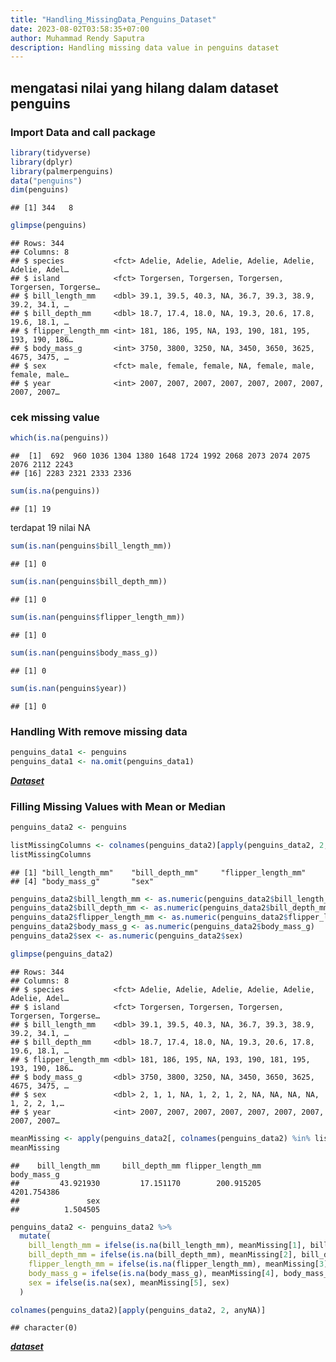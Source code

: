 ```yaml
---
title: "Handling_MissingData_Penguins_Dataset"
date: 2023-08-02T03:58:35+07:00
author: Muhammad Rendy Saputra
description: Handling missing data value in penguins dataset
---
```


## mengatasi nilai yang hilang dalam dataset penguins

### Import Data and call package

``` r
library(tidyverse)
library(dplyr)
library(palmerpenguins)
data("penguins")
dim(penguins)
```

    ## [1] 344   8

``` r
glimpse(penguins)
```

    ## Rows: 344
    ## Columns: 8
    ## $ species           <fct> Adelie, Adelie, Adelie, Adelie, Adelie, Adelie, Adel…
    ## $ island            <fct> Torgersen, Torgersen, Torgersen, Torgersen, Torgerse…
    ## $ bill_length_mm    <dbl> 39.1, 39.5, 40.3, NA, 36.7, 39.3, 38.9, 39.2, 34.1, …
    ## $ bill_depth_mm     <dbl> 18.7, 17.4, 18.0, NA, 19.3, 20.6, 17.8, 19.6, 18.1, …
    ## $ flipper_length_mm <int> 181, 186, 195, NA, 193, 190, 181, 195, 193, 190, 186…
    ## $ body_mass_g       <int> 3750, 3800, 3250, NA, 3450, 3650, 3625, 4675, 3475, …
    ## $ sex               <fct> male, female, female, NA, female, male, female, male…
    ## $ year              <int> 2007, 2007, 2007, 2007, 2007, 2007, 2007, 2007, 2007…

### cek missing value

``` r
which(is.na(penguins))
```

    ##  [1]  692  960 1036 1304 1380 1648 1724 1992 2068 2073 2074 2075 2076 2112 2243
    ## [16] 2283 2321 2333 2336

``` r
sum(is.na(penguins))
```

    ## [1] 19

terdapat 19 nilai NA

``` r
sum(is.nan(penguins$bill_length_mm))
```

    ## [1] 0

``` r
sum(is.nan(penguins$bill_depth_mm))
```

    ## [1] 0

``` r
sum(is.nan(penguins$flipper_length_mm))
```

    ## [1] 0

``` r
sum(is.nan(penguins$body_mass_g))
```

    ## [1] 0

``` r
sum(is.nan(penguins$year))
```

    ## [1] 0

### Handling With remove missing data

``` r
penguins_data1 <- penguins
penguins_data1 <- na.omit(penguins_data1)
```

[***Dataset***](https://github.com/muhammadrendysa/handling_missing_value/blob/main/penguins_data1.xlsx)

### Filling Missing Values with Mean or Median

``` r
penguins_data2 <- penguins

listMissingColumns <- colnames(penguins_data2)[apply(penguins_data2, 2, anyNA)]
listMissingColumns
```

    ## [1] "bill_length_mm"    "bill_depth_mm"     "flipper_length_mm"
    ## [4] "body_mass_g"       "sex"

``` r
penguins_data2$bill_length_mm <- as.numeric(penguins_data2$bill_length_mm)
penguins_data2$bill_depth_mm <- as.numeric(penguins_data2$bill_depth_mm)
penguins_data2$flipper_length_mm <- as.numeric(penguins_data2$flipper_length_mm)
penguins_data2$body_mass_g <- as.numeric(penguins_data2$body_mass_g)
penguins_data2$sex <- as.numeric(penguins_data2$sex)
```

``` r
glimpse(penguins_data2)
```

    ## Rows: 344
    ## Columns: 8
    ## $ species           <fct> Adelie, Adelie, Adelie, Adelie, Adelie, Adelie, Adel…
    ## $ island            <fct> Torgersen, Torgersen, Torgersen, Torgersen, Torgerse…
    ## $ bill_length_mm    <dbl> 39.1, 39.5, 40.3, NA, 36.7, 39.3, 38.9, 39.2, 34.1, …
    ## $ bill_depth_mm     <dbl> 18.7, 17.4, 18.0, NA, 19.3, 20.6, 17.8, 19.6, 18.1, …
    ## $ flipper_length_mm <dbl> 181, 186, 195, NA, 193, 190, 181, 195, 193, 190, 186…
    ## $ body_mass_g       <dbl> 3750, 3800, 3250, NA, 3450, 3650, 3625, 4675, 3475, …
    ## $ sex               <dbl> 2, 1, 1, NA, 1, 2, 1, 2, NA, NA, NA, NA, 1, 2, 2, 1,…
    ## $ year              <int> 2007, 2007, 2007, 2007, 2007, 2007, 2007, 2007, 2007…

``` r
meanMissing <- apply(penguins_data2[, colnames(penguins_data2) %in% listMissingColumns], 2, mean, na.rm = TRUE)
meanMissing
```

    ##    bill_length_mm     bill_depth_mm flipper_length_mm       body_mass_g 
    ##         43.921930         17.151170        200.915205       4201.754386 
    ##               sex 
    ##          1.504505

``` r
penguins_data2 <- penguins_data2 %>%
  mutate(
    bill_length_mm = ifelse(is.na(bill_length_mm), meanMissing[1], bill_length_mm),
    bill_depth_mm = ifelse(is.na(bill_depth_mm), meanMissing[2], bill_depth_mm),
    flipper_length_mm = ifelse(is.na(flipper_length_mm), meanMissing[3], flipper_length_mm),
    body_mass_g = ifelse(is.na(body_mass_g), meanMissing[4], body_mass_g),
    sex = ifelse(is.na(sex), meanMissing[5], sex)
  )

colnames(penguins_data2)[apply(penguins_data2, 2, anyNA)]
```

    ## character(0)

[***dataset***](https://github.com/muhammadrendysa/handling_missing_value/blob/main/penguins_data2.xlsx)
